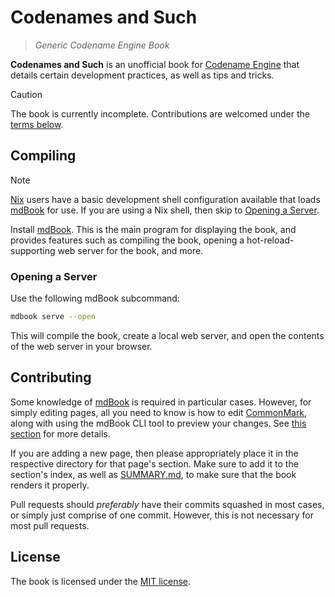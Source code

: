 # Codenames and Such

> *Generic Codename Engine Book*

**Codenames and Such** is an unofficial book for
[Codename Engine](https://codename-engine.com) that details certain development
practices, as well as tips and tricks.

> [!CAUTION]
> The book is currently incomplete. Contributions are welcomed under the
> [terms below](#contributing).

## Compiling

> [!NOTE]
> [Nix](https://nixos.org/) users have a basic development shell configuration
> available that loads [mdBook](https://rust-lang.github.io/mdBook/) for use.
> If you are using a Nix shell, then skip to
> [Opening a Server](#opening-a-server).

Install [mdBook](https://rust-lang.github.io/mdBook/). This is the main
program for displaying the book, and provides features such as compiling the
book, opening a hot-reload-supporting web server for the book, and more.

### Opening a Server

Use the following mdBook subcommand:

```sh
mdbook serve --open
```

This will compile the book, create a local web server, and open the contents
of the web server in your browser.

## Contributing

Some knowledge of [mdBook](https://rust-lang.github.io/mdBook/) is required in
particular cases. However, for simply editing pages, all you need to know is
how to edit [CommonMark](https://commonmark.org/), along with using the
mdBook CLI tool to preview your changes. See [this section](#compiling) for
more details.

If you are adding a new page, then please appropriately place it in the
respective directory for that page's section. Make sure to add it to the
section's index, as well as [SUMMARY.md](src/SUMMARY.md), to make sure that
the book renders it properly.

Pull requests should *preferably* have their commits squashed in most cases,
or simply just comprise of one commit. However, this is not necessary for most
pull requests.

## License

The book is licensed under the [MIT license](LICENSE).
